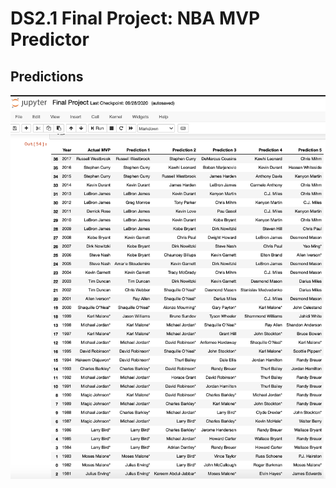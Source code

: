 # DS2.1 Final Project: NBA MVP Predictor

## Predictions
<img src="https://github.com/SamuelFolledo/DS2.1-Machine-Learning/blob/master/Final%20Project/finalProjectPredictions.png" width="800"> 
